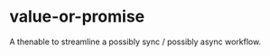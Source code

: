 value-or-promise
================

A thenable to streamline a possibly sync / possibly async workflow.
